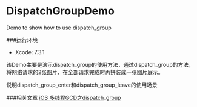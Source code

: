 # DispatchGroupDemo
Demo to show how to use dispatch_group

###运行环境
* Xcode: 7.3.1

该Demo主要是演示dispatch_group的使用方法，通过dispatch_group的方法，将网络请求的2张图片，在全部请求完成时再拼装成一张图片展示。

说明dispatch_group_enter和dispatch_group_leave的使用场景

###相关文章
[iOS 多线程GCD之dispatch_group]()


